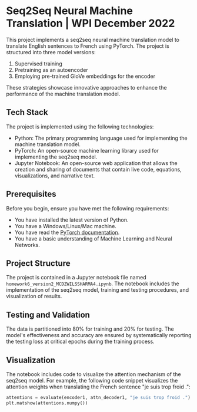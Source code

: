 # Seq2Seq Neural Machine Translation | WPI December 2022

This project implements a seq2seq neural machine translation model to translate English sentences to French using PyTorch. The project is structured into three model versions:

1. Supervised training
2. Pretraining as an autoencoder
3. Employing pre-trained GloVe embeddings for the encoder

These strategies showcase innovative approaches to enhance the performance of the machine translation model.

## Tech Stack

The project is implemented using the following technologies:

- Python: The primary programming language used for implementing the machine translation model.
- PyTorch: An open-source machine learning library used for implementing the seq2seq model.
- Jupyter Notebook: An open-source web application that allows the creation and sharing of documents that contain live code, equations, visualizations, and narrative text.

## Prerequisites

Before you begin, ensure you have met the following requirements:

- You have installed the latest version of Python.
- You have a Windows/Linux/Mac machine.
- You have read the [PyTorch documentation](https://pytorch.org/docs/stable/index.html).
- You have a basic understanding of Machine Learning and Neural Networks.

## Project Structure

The project is contained in a Jupyter notebook file named `homework6_version2_MCDZWILSSHARMA4.ipynb`. The notebook includes the implementation of the seq2seq model, training and testing procedures, and visualization of results.

## Testing and Validation

The data is partitioned into 80% for training and 20% for testing. The model's effectiveness and accuracy are ensured by systematically reporting the testing loss at critical epochs during the training process.

## Visualization

The notebook includes code to visualize the attention mechanism of the seq2seq model. For example, the following code snippet visualizes the attention weights when translating the French sentence "je suis trop froid .":

```python
attentions = evaluate(encoder1, attn_decoder1, "je suis trop froid .")
plt.matshow(attentions.numpy())